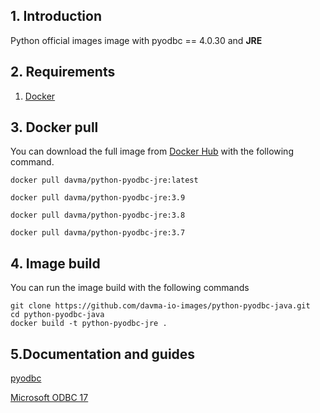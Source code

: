 ## 1. Introduction

Python official images image with pyodbc == 4.0.30 and **JRE**

## 2. Requirements

1. [Docker](https://docs.docker.com/get-docker/)

## 3. Docker pull

You can download the full image from [Docker Hub](https://hub.docker.com/) with the following command.

````
docker pull davma/python-pyodbc-jre:latest
````
````
docker pull davma/python-pyodbc-jre:3.9
````
````
docker pull davma/python-pyodbc-jre:3.8
````
````
docker pull davma/python-pyodbc-jre:3.7
````

## 4. Image build

You can run the image build with the following commands

````
git clone https://github.com/davma-io-images/python-pyodbc-java.git
cd python-pyodbc-java
docker build -t python-pyodbc-jre .
````

## 5.Documentation and guides

[pyodbc](https://pypi.org/project/pyodbc/)

[Microsoft ODBC 17](https://docs.microsoft.com/en-us/sql/connect/odbc/linux-mac/installing-the-microsoft-odbc-driver-for-sql-server?view=sql-server-2017)
